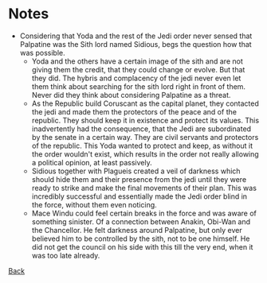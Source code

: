 # Notes

- Considering that Yoda and the rest of the Jedi order never sensed that Palpatine was the Sith lord named Sidious, begs the question how that was possible.
    - Yoda and the others have a certain image of the sith and are not giving them the credit, that they could change or evolve. But that they did. The hybris and complacency of the jedi never even let them think about searching for the sith lord right in front of them. Never did they think about considering Palpatine as a threat.
    - As the Republic build Coruscant as the capital planet, they contacted the jedi and made them the protectors of the peace and of the republic. They should keep it in existence and protect its values. This inadvertently had the consequence, that the Jedi are subordinated by the senate in a certain way. They are civil servants and protectors of the republic. This Yoda wanted to protect and keep, as without it the order wouldn't exist, which results in the order not really allowing a political opinion, at least passively. 
    - Sidious together with Plagueis created a veil of darkness which should hide them and their presence from the jedi until they were ready to strike and make the final movements of their plan. This was incredibly successful and essentially made the Jedi order blind in the force, without them even noticing.
    - Mace Windu could feel certain breaks in the force and was aware of something sinister. Of a connection between Anakin, Obi-Wan and the Chancellor. He felt darkness around Palpatine, but only ever believed him to be controlled by the sith, not to be one himself. He did not get the council on his side with this till the very end, when it was too late already.

[Back](/Star%20Wars/Series/I%20am%20not%20leaving%20again/Planing/README.md)